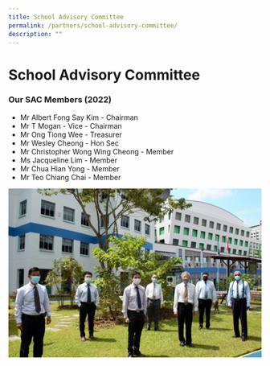 ```yaml
---
title: School Advisory Committee
permalink: /partners/school-advisory-committee/
description: ""
---
```

School Advisory Committee
=========================

### Our SAC Members (2022)

*   Mr Albert Fong Say Kim - Chairman
*   Mr T Mogan - Vice - Chairman
*   Mr Ong Tiong Wee - Treasurer
*   Mr Wesley Cheong - Hon Sec
*   Mr Christopher Wong Wing Cheong - Member
*   Ms Jacqueline Lim - Member
*   Mr Chua Hian Yong - Member
*   Mr Teo Chiang Chai - Member

![](/images/Partners/SAC/SAC.jpg)